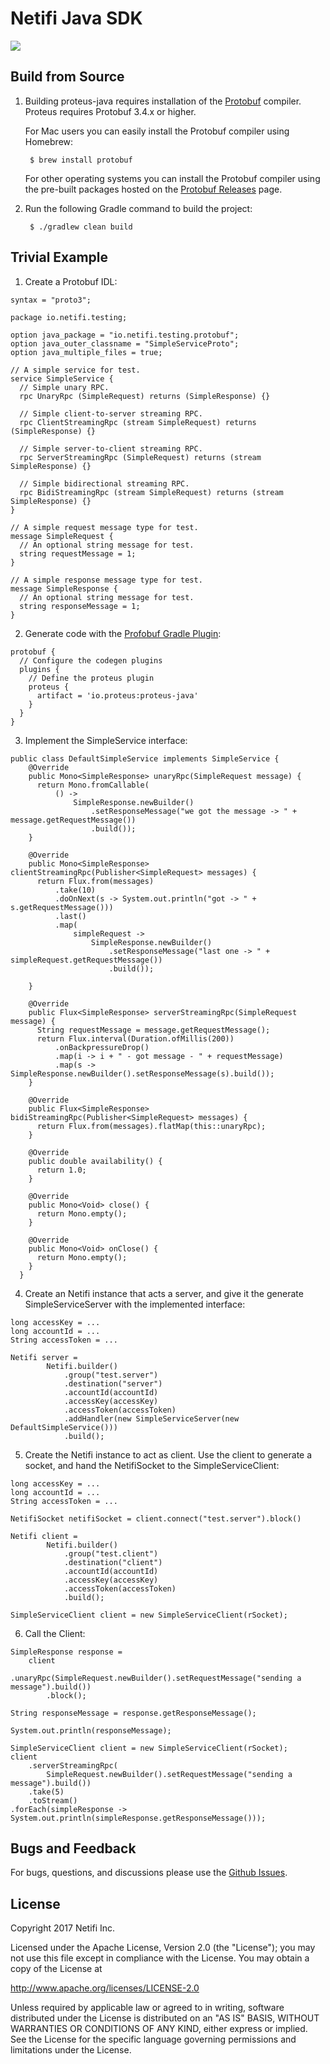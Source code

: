 # Netifi Java SDK

<a href='https://travis-ci.org/netifi/netifi-sdk-java'><img src='https://travis-ci.org/netifi/netifi-sdk-java.svg?branch=master'></a>

## Build from Source
1. Building proteus-java requires installation of the [Protobuf](https://github.com/google/protobuf) compiler. Proteus requires Protobuf 3.4.x or higher.

    For Mac users you can easily install the Protobuf compiler using Homebrew:

        $ brew install protobuf

    For other operating systems you can install the Protobuf compiler using the pre-built packages hosted on the [Protobuf Releases](https://github.com/google/protobuf/releases) page.

2. Run the following Gradle command to build the project:

        $ ./gradlew clean build

## Trivial Example
1. Create a Protobuf IDL:
```
syntax = "proto3";

package io.netifi.testing;

option java_package = "io.netifi.testing.protobuf";
option java_outer_classname = "SimpleServiceProto";
option java_multiple_files = true;

// A simple service for test.
service SimpleService {
  // Simple unary RPC.
  rpc UnaryRpc (SimpleRequest) returns (SimpleResponse) {}

  // Simple client-to-server streaming RPC.
  rpc ClientStreamingRpc (stream SimpleRequest) returns (SimpleResponse) {}

  // Simple server-to-client streaming RPC.
  rpc ServerStreamingRpc (SimpleRequest) returns (stream SimpleResponse) {}

  // Simple bidirectional streaming RPC.
  rpc BidiStreamingRpc (stream SimpleRequest) returns (stream SimpleResponse) {}
}

// A simple request message type for test.
message SimpleRequest {
  // An optional string message for test.
  string requestMessage = 1;
}

// A simple response message type for test.
message SimpleResponse {
  // An optional string message for test.
  string responseMessage = 1;
}
```

2. Generate code with the [Profobuf Gradle Plugin](https://github.com/google/protobuf-gradle-plugin):
```
protobuf {
  // Configure the codegen plugins
  plugins {
    // Define the proteus plugin
    proteus {
      artifact = 'io.proteus:proteus-java'
    }
  }
}
```

3. Implement the SimpleService interface:
```
public class DefaultSimpleService implements SimpleService {
    @Override
    public Mono<SimpleResponse> unaryRpc(SimpleRequest message) {
      return Mono.fromCallable(
          () ->
              SimpleResponse.newBuilder()
                  .setResponseMessage("we got the message -> " + message.getRequestMessage())
                  .build());
    }

    @Override
    public Mono<SimpleResponse> clientStreamingRpc(Publisher<SimpleRequest> messages) {
      return Flux.from(messages)
          .take(10)
          .doOnNext(s -> System.out.println("got -> " + s.getRequestMessage()))
          .last()
          .map(
              simpleRequest ->
                  SimpleResponse.newBuilder()
                      .setResponseMessage("last one -> " + simpleRequest.getRequestMessage())
                      .build());

    }

    @Override
    public Flux<SimpleResponse> serverStreamingRpc(SimpleRequest message) {
      String requestMessage = message.getRequestMessage();
      return Flux.interval(Duration.ofMillis(200))
          .onBackpressureDrop()
          .map(i -> i + " - got message - " + requestMessage)
          .map(s -> SimpleResponse.newBuilder().setResponseMessage(s).build());
    }

    @Override
    public Flux<SimpleResponse> bidiStreamingRpc(Publisher<SimpleRequest> messages) {
      return Flux.from(messages).flatMap(this::unaryRpc);
    }

    @Override
    public double availability() {
      return 1.0;
    }

    @Override
    public Mono<Void> close() {
      return Mono.empty();
    }

    @Override
    public Mono<Void> onClose() {
      return Mono.empty();
    }
  }
```

4. Create an Netifi instance that acts a server, and give it the generate SimpleServiceServer with the implemented interface:
```
long accessKey = ...
long accountId = ...
String accessToken = ...

Netifi server =
        Netifi.builder()
            .group("test.server")
            .destination("server")
            .accountId(accountId)
            .accessKey(accessKey)
            .accessToken(accessToken)
            .addHandler(new SimpleServiceServer(new DefaultSimpleService()))
            .build();
```

5. Create the Netifi instance to act as  client. Use the client to generate a socket, and hand the NetifiSocket to the
SimpleServiceClient:
```
long accessKey = ...
long accountId = ...
String accessToken = ...

NetifiSocket netifiSocket = client.connect("test.server").block()

Netifi client =
        Netifi.builder()
            .group("test.client")
            .destination("client")
            .accountId(accountId)
            .accessKey(accessKey)
            .accessToken(accessToken)
            .build();

SimpleServiceClient client = new SimpleServiceClient(rSocket);
```

6. Call the Client:
```
SimpleResponse response =
    client
        .unaryRpc(SimpleRequest.newBuilder().setRequestMessage("sending a message").build())
        .block();

String responseMessage = response.getResponseMessage();

System.out.println(responseMessage);

SimpleServiceClient client = new SimpleServiceClient(rSocket);
client
    .serverStreamingRpc(
        SimpleRequest.newBuilder().setRequestMessage("sending a message").build())
    .take(5)
    .toStream()
.forEach(simpleResponse -> System.out.println(simpleResponse.getResponseMessage()));

```

## Bugs and Feedback

For bugs, questions, and discussions please use the [Github Issues](https://github.com/netifi/proteus-java/issues).

## License
Copyright 2017 Netifi Inc.

Licensed under the Apache License, Version 2.0 (the "License"); you may not use this file except in compliance with the License. You may obtain a copy of the License at

http://www.apache.org/licenses/LICENSE-2.0

Unless required by applicable law or agreed to in writing, software distributed under the License is distributed on an "AS IS" BASIS, WITHOUT WARRANTIES OR CONDITIONS OF ANY KIND, either express or implied. See the License for the specific language governing permissions and limitations under the License.
